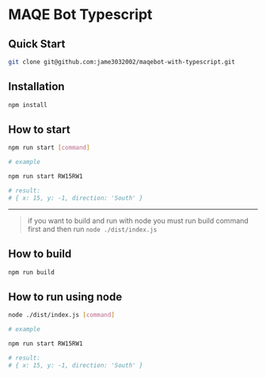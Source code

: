 # MAQE Bot Typescript

## Quick Start

```sh
git clone git@github.com:jame3032002/maqebot-with-typescript.git
```

## Installation

```sh
npm install
```

## How to start

```sh
npm run start [command]

# example

npm run start RW15RW1

# result:
# { x: 15, y: -1, direction: 'South' }
```

---

> if you want to build and run with node you must run build command first and then run `node ./dist/index.js`

## How to build

```sh
npm run build
```

## How to run using node

```sh
node ./dist/index.js [command]

# example

npm run start RW15RW1

# result:
# { x: 15, y: -1, direction: 'South' }
```
